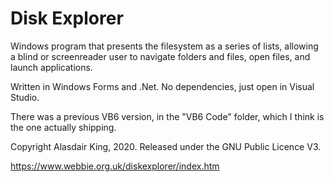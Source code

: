 # Disk Explorer

Windows program that presents the filesystem as a series of lists, allowing a blind or screenreader user to navigate folders and files, open files, and launch applications.

Written in Windows Forms and .Net. No dependencies, just open in Visual Studio. 

There was a previous VB6 version, in the "VB6 Code" folder, which I think is the one actually shipping.

Copyright Alasdair King, 2020. Released under the GNU Public Licence V3. 

https://www.webbie.org.uk/diskexplorer/index.htm

